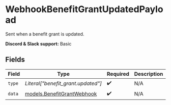 # WebhookBenefitGrantUpdatedPayload

Sent when a benefit grant is updated.

**Discord & Slack support:** Basic


## Fields

| Field                                                          | Type                                                           | Required                                                       | Description                                                    | Example                                                        |
| -------------------------------------------------------------- | -------------------------------------------------------------- | -------------------------------------------------------------- | -------------------------------------------------------------- | -------------------------------------------------------------- |
| `type`                                                         | *Literal["benefit_grant.updated"]*                             | :heavy_check_mark:                                             | N/A                                                            | benefit_grant.updated                                          |
| `data`                                                         | [models.BenefitGrantWebhook](../models/benefitgrantwebhook.md) | :heavy_check_mark:                                             | N/A                                                            |                                                                |